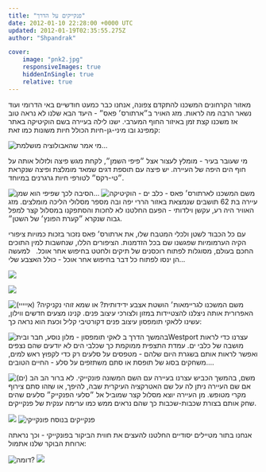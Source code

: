 ```yaml
---
title: "פנקייקים על הדרך"
date: 2012-01-10 22:28:00 +0000 UTC
updated: 2012-01-19T02:35:55.275Z
author: "Shpandrak"

cover:
    image: "pnk2.jpg"
    responsiveImages: true
    hiddenInSingle: true
    relative: true
---
```


מאזור הקרחונים המשכנו להתקדם צפונה, אנחנו כבר כמעט חודשיים באי הדרומי ועוד נשאר הרבה מה לראות. מזג האויר ב״ארתורס׳ פאס״ - היעד הבא שלנו לא נראה טוב אז משכנו קצת זמן באיזור החוף המערבי. ישנו לילה בעיירה בשם הוקיטיקה באתר קמפינג ובו מיני-גן-חיות הכולל חיות משונות כמו זאת:

![](Photo-Jan-8,-2012-10:01-AM.jpg "מי אמר שהאבולוציה מושלמת...")


מי שעובר בעיר - מומלץ לעצור אצל ״פיפי השמן״, לקחת מגש פיצה ולזלול אותה על חוף הים היפה של העיירה. יש פיצה עם תוספת דגים שמאד מומלצת ופיצה שנקראת ״טי-רקס״ לטורפי חיות גרגרנים במיוחד.

![](Photo-Jan-8,-2012-8:43-AM.jpg "הסיבה לכך שפיפי הוא שמן...")
![](Photo-Jan-8,-2012-9:07-AM.jpg "כלב ים - הוקיטיקה")
משם המשכנו לארתורס׳ פאס - עיירה בת 62 תושבים שנמצאת באזור הררי יפה ובה מספר מסלולי הליכה מומלצים. מזג האוויר היה רע, עקשן וילדותי - הפעם החלטנו לא לחכות והסתפקנו במסלול קצר למפל גבוה שנקרא ״קערת הפונץ׳ של השטן״.

[](sat.jpg "קערת הפונץ׳ של הוד לוציפריותו")

עם כל הכבוד לשטן ולכלי המטבח שלו, את ארתורס׳ פאס נזכור בזכות כמויות ציפורי הקיה הערמומיות שפגשנו שם בכל הזדמנות. הציפורים הללו, שנחשבות למין התוכים החכם בעולם, מסוגלות לפתוח רוכסנים של תיקים ולחטט בחיפוש אחר אוכל.   למעשה הן ינסו לפתוח כל דבר בחיפוש אחר אוכל - כולל האצבע שלי...

![](Photo-Jan-9,-2012-2:12-AM.jpg)

![](Photo-Jan-9,-2012-2:13-AM.jpg)

![](Photo-Jan-9,-2012-2:16-AM.jpg "הושטת אצבע ידידותית? או שמא זוהי נקניקיה? (אייייי)")
משם המשכנו לגריימאות׳ האפרורית אותה ניצלנו להצטיידות במזון ולצורכי עיצוב פנים. קנינו מצעים חדשים ווילון, עשינו ללאקי תומפסון עיצוב פנים דקורטיבי קליל וכעת הוא נראה כך:

![](Photo-Jan-9,-2012-11:28-AM.jpg "לאקי תומפסון - מלון נוסע, חבר ובית")
בהמשך הדרך בWestport עצרנו כדי לראות מושבה של כלבי ים. עמדת התצפית ממוקמת כך שכלבי הים לא יודעים שהם נצפים ואפשר לראות אותם בשגרת היום שלהם - מטפסים על סלעים רק כדי לקפוץ ראש למים, משחקים בסוג של תופסת או סתם משתזפים על סלע - החיים הטובים....

![](Photo-Jan-19,-2012-2:56-PM.jpg "הב הב (ים)")
משם, בהמשך הכביש עצרנו בעיירה עם השם המשונה פונקייקי. לא ברור אם שם העיירה ניתן לה על שם האטרקציה העיקרית שבה, להיפך, או שזהו סתם צירוף מקרי מטופש. מן העיירה יוצא מסלול קצר שמוביל אל ״סלעי הפנקייק״ סלעים שהים שחק אותם בצורת שכבות-שכבות כך שהם נראים ממש כמו ערימה ענקית של פנקייקים.

![](pnk1.jpg)
![](pnk2.jpg "פנקייקים בנוסח פונקייקי")

אנחנו בתור מטיילים יסודיים החלטנו להעצים את חווית הביקור בפונקייקי - וכך נראתה ארוחת הבוקר שלנו אתמול:

![](Photo-Jan-17,-2012-11:34-PM.jpg "דומה?")
![](Photo-Jan-17,-2012-11:38-PM.jpg)
